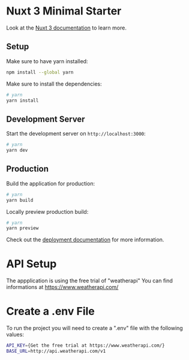 # Nuxt 3 Minimal Starter

Look at the [Nuxt 3 documentation](https://nuxt.com/docs/getting-started/introduction) to learn more.

## Setup

Make sure to have yarn installed:
```bash
npm install --global yarn
```

Make sure to install the dependencies:

```bash
# yarn
yarn install
```

## Development Server

Start the development server on `http://localhost:3000`:

```bash
# yarn
yarn dev
```

## Production

Build the application for production:

```bash
# yarn
yarn build
```

Locally preview production build:

```bash
# yarn
yarn preview
```

Check out the [deployment documentation](https://nuxt.com/docs/getting-started/deployment) for more information.


# API Setup

The appplication is using the free trial of "weatherapi"
You can find informations at https://www.weatherapi.com/

# Create a .env File
To run the project you will need to create a ".env" file with the following values:

```bash
API_KEY={Get the free trial at https://www.weatherapi.com/}
BASE_URL=http://api.weatherapi.com/v1
```

